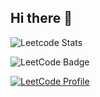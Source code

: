 ## Hi there 👋

<!--
**Nancysoni1234/Nancysoni1234** is a ✨ _special_ ✨ repository because its `README.md` (this file) appears on your GitHub profile.

Here are some ideas to get you started:

- 🔭 I’m currently working on ...
- 🌱 I’m currently learning ...
- 👯 I’m looking to collaborate on ...
- 🤔 I’m looking for help with ...
- 💬 Ask me about ...
- 📫 How to reach me: ...
- 😄 Pronouns: ...
- ⚡ Fun fact: ...
-->
![Leetcode Stats](https://leetcard.jacoblin.cool/Nancy_soni77?ext=heatmap)


![LeetCode Badge](https://img.shields.io/badge/LeetCode-Nancy__soni77-orange?style=for-the-badge&logo=leetcode)


[![LeetCode Profile](https://img.shields.io/badge/LeetCode-Profile-blue?logo=leetcode)](https://leetcode.com/Nancy_soni77)
